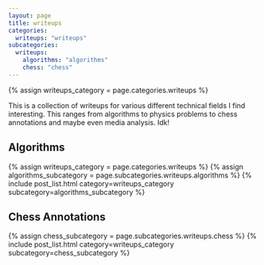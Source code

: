 ```yaml
---
layout: page
title: writeups
categories:
  writeups: "writeups"
subcategories:
  writeups:
    algorithms: "algorithms"
    chess: "chess"
---
```

{% assign writeups_category = page.categories.writeups %}

This is a collection of writeups for various different technical fields I find
interesting. This ranges from algorithms to physics problems to chess annotations
and maybe even media analysis. Idk!

## Algorithms

{% assign writeups_category = page.categories.writeups %}
{% assign algorithms_subcategory = page.subcategories.writeups.algorithms %}
{% include post_list.html category=writeups_category subcategory=algorithms_subcategory %}

## Chess Annotations

{% assign chess_subcategory = page.subcategories.writeups.chess %}
{% include post_list.html category=writeups_category subcategory=chess_subcategory %}